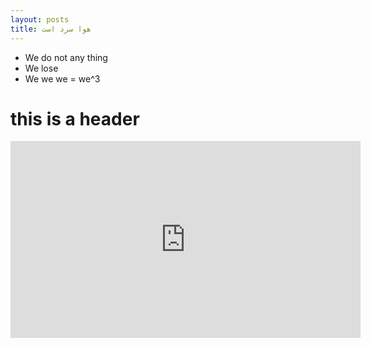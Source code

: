 ```yaml
---
layout: posts
title: هوا سرد است
---
```


- We do not any thing
- We lose 
- We we we = we^3

# this is a header

<iframe width="560" height="315" src="https://www.aparat.com/v/4NbZA" title="YouTube video player" frameborder="0" allow="accelerometer; autoplay; clipboard-write; encrypted-media; gyroscope; picture-in-picture; web-share" allowfullscreen></iframe>

